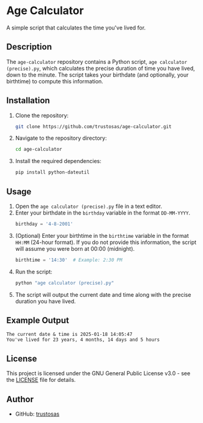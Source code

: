 # Age Calculator

A simple script that calculates the time you've lived for.

## Description

The `age-calculator` repository contains a Python script, `age calculator (precise).py`, which calculates the precise duration of time you have lived, down to the minute. The script takes your birthdate (and optionally, your birthtime) to compute this information.

## Installation

1. Clone the repository:
    ```sh
    git clone https://github.com/trustosas/age-calculator.git
    ```
2. Navigate to the repository directory:
    ```sh
    cd age-calculator
    ```
3. Install the required dependencies:
    ```sh
    pip install python-dateutil
    ```

## Usage

1. Open the `age calculator (precise).py` file in a text editor.
2. Enter your birthdate in the `birthday` variable in the format `DD-MM-YYYY`.
    ```python
    birthday = '4-8-2001'
    ```
3. (Optional) Enter your birthtime in the `birthtime` variable in the format `HH:MM` (24-hour format). If you do not provide this information, the script will assume you were born at 00:00 (midnight).
    ```python
    birthtime = '14:30'  # Example: 2:30 PM
    ```
4. Run the script:
    ```sh
    python "age calculator (precise).py"
    ```
5. The script will output the current date and time along with the precise duration you have lived.

## Example Output
```
The current date & time is 2025-01-18 14:05:47
You've lived for 23 years, 4 months, 14 days and 5 hours
```

## License

This project is licensed under the GNU General Public License v3.0 - see the [LICENSE](https://github.com/trustosas/age-calculator/blob/main/LICENSE) file for details.

## Author

- GitHub: [trustosas](https://github.com/trustosas)
